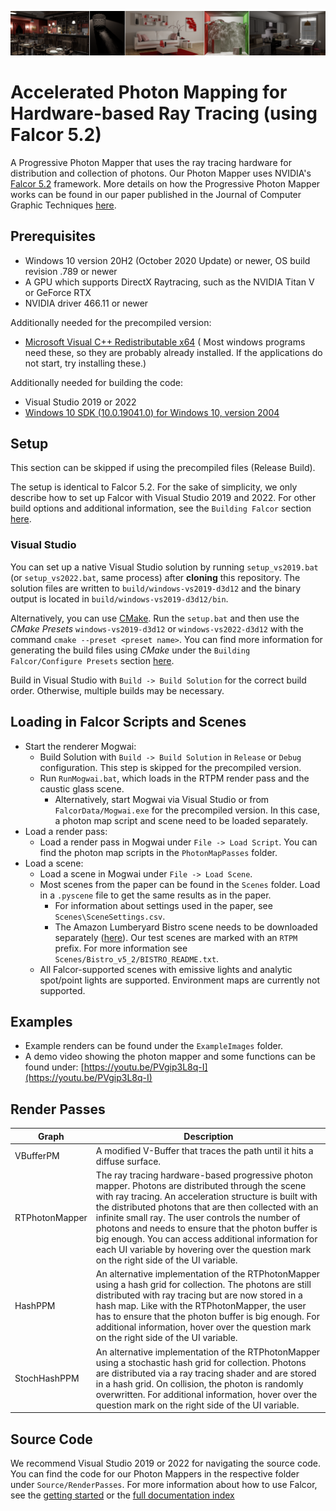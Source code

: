 ![](docs/images/photonMapperTeaser.png)

# Accelerated Photon Mapping for Hardware-based Ray Tracing (using Falcor 5.2)

A Progressive Photon Mapper that uses the ray tracing hardware for distribution and collection of photons. Our Photon Mapper uses NVIDIA's [Falcor 5.2](https://developer.nvidia.com/falcor) framework. More details on how the Progressive Photon Mapper works can be found in our paper published in the Journal of Computer Graphic Techniques [here](https://jcgt.org/published/0012/01/01/).

## Prerequisites
- Windows 10 version 20H2 (October 2020 Update) or newer, OS build revision .789 or newer
- A GPU which supports DirectX Raytracing, such as the NVIDIA Titan V or GeForce RTX
- NVIDIA driver 466.11 or newer

Additionally needed for the precompiled version:
- [Microsoft Visual C++ Redistributable x64](https://aka.ms/vs/17/release/vc_redist.x64.exe) ( Most windows programs need these, so they are probably already installed. If the applications do not start, try installing these.)

Additionally needed for building the code:
- Visual Studio 2019 or 2022
- [Windows 10 SDK (10.0.19041.0) for Windows 10, version 2004](https://developer.microsoft.com/en-us/windows/downloads/windows-10-sdk/)

## Setup
This section can be skipped if using the precompiled files (Release Build). 

The setup is identical to Falcor 5.2. For the sake of simplicity, we only describe how to set up Falcor with Visual Studio 2019 and 2022. For other build options and additional information, see the `Building Falcor` section [here](./FALCOR_README.md#Building%20Falcor).

### Visual Studio
You can set up a native Visual Studio solution by running `setup_vs2019.bat` (or `setup_vs2022.bat`, same process) after **cloning** this repository. The solution files are written to `build/windows-vs2019-d3d12` and the binary output is located in `build/windows-vs2019-d3d12/bin`.

Alternatively, you can use [CMake](https://cmake.org). Run the `setup.bat` and then use the *CMake Presets* `windows-vs2019-d3d12` or `windows-vs2022-d3d12` with the command `cmake --preset <preset name>`. You can find more information for generating the build files using *CMake* under the `Building Falcor/Configure Presets` section [here](./FALCOR_README.md#Configure%20Presets).

Build in Visual Studio with `Build -> Build Solution` for the correct build order. Otherwise, multiple builds may be necessary.

## Loading in Falcor Scripts and Scenes
- Start the renderer Mogwai:
	- Build Solution with `Build -> Build Solution` in `Release` or `Debug` configuration. This step is skipped for the precompiled version.
	- Run `RunMogwai.bat`, which loads in the RTPM render pass and the caustic glass scene. 
		- Alternatively, start Mogwai via Visual Studio or from `FalcorData/Mogwai.exe` for the precompiled version. In this case, a photon map script and scene need to be loaded separately.
- Load a render pass:
	- Load a render pass in Mogwai under `File -> Load Script`. You can find the photon map scripts in the `PhotonMapPasses` folder.
- Load a scene:
	- Load a scene in Mogwai under `File -> Load Scene`. 
	- Most scenes from the paper can be found in the `Scenes` folder. Load in a `.pyscene` file to get the same results as in the paper.
		- For information about settings used in the paper, see `Scenes\SceneSettings.csv`.
		- The Amazon Lumberyard Bistro scene needs to be downloaded separately ([here](https://developer.nvidia.com/orca/amazon-lumberyard-bistro)). Our test scenes are marked with an `RTPM` prefix. For more information see `Scenes/Bistro_v5_2/BISTRO_README.txt`.
	- All Falcor-supported scenes with emissive lights and analytic spot/point lights are supported. Environment maps are currently not supported.

## Examples
- Example renders can be found under the `ExampleImages` folder.
- A demo video showing the photon mapper and some functions can be found under: [https://youtu.be/PVgip3L8q-I](https://youtu.be/PVgip3L8q-I)

## Render Passes
| Graph | Description |
|---|---|
|VBufferPM | A modified V-Buffer that traces the path until it hits a diffuse surface. |
|RTPhotonMapper | The ray tracing hardware-based progressive photon mapper. Photons are distributed through the scene with ray tracing. An acceleration structure is built with the distributed photons that are then collected with an infinite small ray. The user controls the number of photons and needs to ensure that the photon buffer is big enough. You can access additional information for each UI variable by hovering over the question mark on the right side of the UI variable. 
|HashPPM | An alternative implementation of the RTPhotonMapper using a hash grid for collection. The photons are still distributed with ray tracing but are now stored in a hash map. Like with the RTPhotonMapper, the user has to ensure that the photon buffer is big enough. For additional information, hover over the question mark on the right side of the UI variable.
|StochHashPPM | An alternative implementation of the RTPhotonMapper using a stochastic hash grid for collection. Photons are distributed via a ray tracing shader and are stored in a hash grid. On collision, the photon is randomly overwritten. For additional information, hover over the question mark on the right side of the UI variable.

## Source Code
We recommend Visual Studio 2019 or 2022 for navigating the source code. You can find the code for our Photon Mappers in the respective folder under `Source/RenderPasses`.
For more information about how to use Falcor, see the [getting started](./docs/getting-started.md) or the [full documentation index](./docs/index.md)
